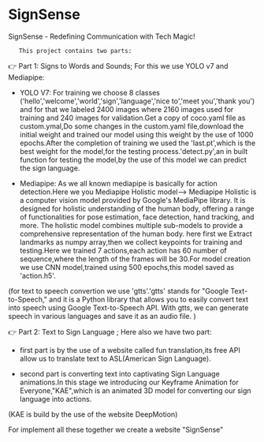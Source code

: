 # SignSense


SignSense - Redefining Communication with Tech Magic! 
 
       This project contains two parts:
      
  👉 Part 1: Signs to Words and Sounds;
For this we use YOLO v7 and Mediapipe:
* YOLO V7: For training we choose 8 classes ('hello','welcome','world','sign','language','nice to','meet you','thank you') and for that we labeled 2400 images where 2160 images used for training and 240 images for validation.Get a copy of coco.yaml file as custom.ymal,Do some changes in the custom.yaml file,download the initial weight and trained our model using this weight by the use of 1000 epochs.After the completion of training we used the 'last.pt',which is the best weight for the model,for the testing process.'detect.py',an in built function for testing the model,by the use of this model we can predict the sign language.

* Mediapipe: As we all known mediapipe is basically for action detection.Here we you Mediapipe Holistic model--> Mediapipe Holistic is a computer vision model provided by Google's MediaPipe library. It is designed for holistic understanding of the human body, offering a range of functionalities for pose estimation, face detection, hand tracking, and more. The holistic model combines multiple sub-models to provide a comprehensive representation of the human body.
 here first we Extract landmarks as numpy array,then we collect keypoints for training and testing.Here we trained 7 actions,each action has 60 number of sequence,where the length of the frames will be 30.For model creation we use CNN model,trained using 500 epochs,this model saved as 'action.h5'.

(for text to speech convertion we use 'gtts'.'gtts' stands for "Google Text-to-Speech," and it is a Python library that allows you to easily convert text into speech using Google Text-to-Speech API. With gtts, we can generate speech in various languages and save it as an audio file. )

  👉 Part 2: Text to Sign Language ;
 Here also we have two part:
 * first part is by the use of a website called fun translation,its free API allow us to translate text to ASL(American Sign Language).
 
 * second part is converting text into captivating Sign Language animations.In this stage we introducing our Keyframe Animation for Everyone,"KAE",which is an animated 3D model for converting our sign language into actions.
 
 (KAE is build by the use of the website DeepMotion) 
 
 
 For implement all these together we create a website "SignSense"

